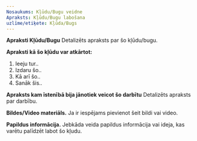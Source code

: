 ```yaml
---
Nosaukums: Kļūdu/Bugu veidne
Apraksts: Kļūdu/Bugu labošana
uzlīme/etiķete: Kļūda/Bugs
---
```


**Apraksti Kļūdu/Bugu**
Detalizēts apraksts par šo kļūdu/bugu.

**Apraksti kā šo kļūdu var atkārtot:**
1) Ieeju tur..
2) Izdaru šo..
3) Kā arī šo..
4) Sanāk šis..

**Apraksts kam īstenībā bija jānotiek veicot šo darbītu**
Detalizēts apraksts par darbību.

**Bildes/Video materiāls.**
Ja ir iespējams pievienot šeit bildi vai video.

**Papildus informācija.**
Jebkāda veida papildus informācija vai ideja, kas varētu palīdzēt labot šo kļudu.
